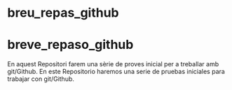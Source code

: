 # breu_repas_github 
# breve_repaso_github
En aquest Repositori farem una sèrie de proves inicial per a treballar amb git/Github.
En este Repositorio haremos una serie de pruebas iniciales para trabajar con git/Github.
